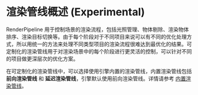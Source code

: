 # 渲染管线概述 (Experimental)

RenderPipeline 用于控制场景的渲染流程，包括光照管理、物体剔除、渲染物体排序、渲染目标切换等。由于每个阶段对于不同项目来说可以有不同的优化处理方式，所以用统一的方法来处理不同类型项目的渲染流程很难达到最优化的结果。可定制化的渲染管线用于对渲染场景中的每个阶段进行更灵活的控制，可以针对不同的项目做更深层次的优化方案。

在可定制化的渲染管线中，可以选择使用引擎内置的渲染管线，内置渲染管线包括 **前向渲染管线** 和 **延迟渲染管线**，引擎默认使用前向渲染管线。详情请参考 [内置渲染管线](builtin-pipeline.md)。

<!--
开发者也可以创建一个新的渲染管线资源，用于自行扩展渲染管线。在渲染管线资源中可以管理渲染流程中每个阶段的工作，然后可以在编辑器中对各个参数进行设置。详情请参考：

- [自定义渲染管线](user-pipeline.md)

- [后期处理](post-process.md)
-->
